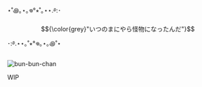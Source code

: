 ⋆˚꩜｡⋆｡𖦹°⭒˚｡⋆⋆.࿔:･  $${\color{grey}"いつのまにやら怪物になったんだ"}$$ ･:࿔.⋆⋆｡˚⭒°𖦹｡⋆｡꩜˚⋆

![bun-bun-chan](https://github.com/user-attachments/assets/6755ed02-3779-49b7-b5e7-dfa87e2b1291)

WIP
